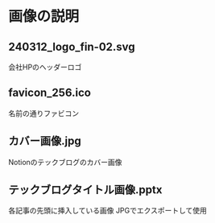 # 画像の説明

## 240312_logo_fin-02.svg
会社HPのヘッダーロゴ

## favicon_256.ico
名前の通りファビコン

## カバー画像.jpg
Notionのテックブログのカバー画像

## テックブログタイトル画像.pptx
各記事の先頭に挿入している画像
JPGでエクスポートして使用
